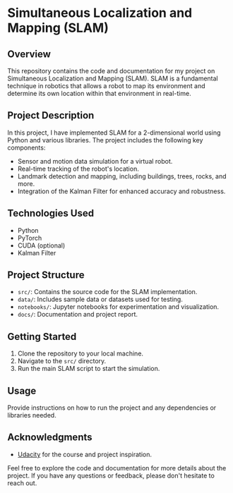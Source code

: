 # Simultaneous Localization and Mapping (SLAM)

## Overview
This repository contains the code and documentation for my project on Simultaneous Localization and Mapping (SLAM). SLAM is a fundamental technique in robotics that allows a robot to map its environment and determine its own location within that environment in real-time.

## Project Description
In this project, I have implemented SLAM for a 2-dimensional world using Python and various libraries. The project includes the following key components:
- Sensor and motion data simulation for a virtual robot.
- Real-time tracking of the robot's location.
- Landmark detection and mapping, including buildings, trees, rocks, and more.
- Integration of the Kalman Filter for enhanced accuracy and robustness.

## Technologies Used
- Python
- PyTorch
- CUDA (optional)
- Kalman Filter

## Project Structure
- `src/`: Contains the source code for the SLAM implementation.
- `data/`: Includes sample data or datasets used for testing.
- `notebooks/`: Jupyter notebooks for experimentation and visualization.
- `docs/`: Documentation and project report.

## Getting Started
1. Clone the repository to your local machine.
2. Navigate to the `src/` directory.
3. Run the main SLAM script to start the simulation.

## Usage
Provide instructions on how to run the project and any dependencies or libraries needed.

## Acknowledgments
- [Udacity](https://www.udacity.com) for the course and project inspiration.

Feel free to explore the code and documentation for more details about the project. If you have any questions or feedback, please don't hesitate to reach out.
